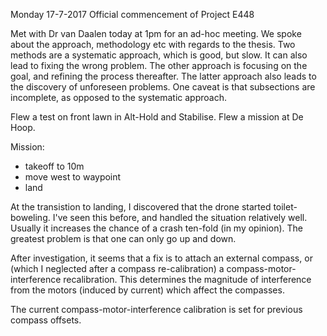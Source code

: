 Monday 17-7-2017  Official commencement of Project E448

Met with Dr van Daalen today at 1pm for an ad-hoc meeting. We spoke about the approach, methodology etc with regards to the thesis. Two methods are a systematic approach, which is good, but slow. It can also lead to fixing the wrong problem. The other approach is focusing on the goal, and refining the process thereafter. The latter approach also leads to the discovery of unforeseen problems. One caveat is that subsections are incomplete, as opposed to the systematic approach.

Flew a test on front lawn in Alt-Hold and Stabilise. Flew a mission at De Hoop. 

Mission:
* takeoff to 10m
* move west to waypoint
* land

At the transistion to landing, I discovered that the drone started toilet-boweling. I've seen this before, and handled the situation relatively well. Usually it increases the chance of a crash ten-fold (in my opinion). The greatest problem is that one can only go up and down.

After investigation, it seems that a fix is to attach an external compass, or (which I neglected after a compass re-calibration) a compass-motor-interference recalibration. This determines the magnitude of interference from the motors (induced by current) which affect the compasses.

The current compass-motor-interference calibration is set for previous compass offsets.